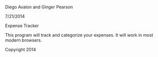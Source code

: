 Diego Avalon and Ginger Pearson

7/21/2014

Expense Tracker

This program will track and categorize your expenses. It will work in most modern browsers.

Copyright 2014

